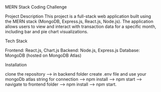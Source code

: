 MERN Stack Coding Challenge 

Project Description
This project is a full-stack web application built using the MERN stack (MongoDB, Express.js, React.js, Node.js). The application allows users to view and interact with transaction data for a specific month, including bar and pie chart visualizations.

Tech Stack


Frontend: React.js, Chart.js
Backend: Node.js, Express.js
Database: MongoDB (hosted on MongoDB Atlas)

Installation


clone the repository  -->  in backend folder create .env file and use your mongoDb atlas string for connection  --> npm install --> npm start --> navigate to frontend folder --> npm install --> npm start.

